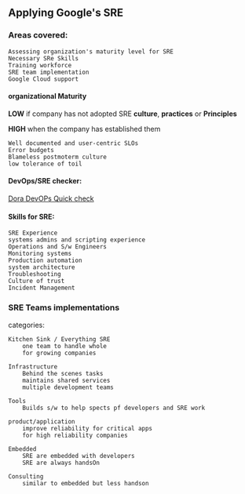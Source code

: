 
## Applying Google's SRE 

### Areas covered:

    Assessing organization's maturity level for SRE
    Necessary SRe Skills
    Training workforce
    SRE team implementation
    Google Cloud support
    
#### organizational Maturity

__LOW__ if company has not adopted SRE __culture__, __practices__ or __Principles__

__HIGH__ when the company has established them

    Well documented and user-centric SLOs
    Error budgets
    Blameless postmoterm culture
    low tolerance of toil

#### DevOps/SRE checker:

[Dora DevOPs Quick check](https://www.devops-research.com/quickcheck.html)

#### Skills for SRE:

    SRE Experience
    systems admins and scripting experience
    Operations and S/w Engineers
    Monitoring systems
    Production automation
    system architecture
    Troubleshooting
    Culture of trust
    Incident Management
     
### SRE Teams implementations

categories:

    Kitchen Sink / Everything SRE
        one team to handle whole
        for growing companies

    Infrastructure
        Behind the scenes tasks
        maintains shared services
        multiple development teams

    Tools
        Builds s/w to help spects pf developers and SRE work 

    product/application
        improve reliability for critical apps 
        for high reliability companies

    Embedded
        SRE are embedded with developers 
        SRE are always handsOn
        
    Consulting
        similar to embedded but less handson
